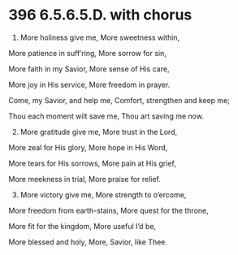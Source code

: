 # 396 6.5.6.5.D. with chorus

1.  More holiness give me, More sweetness within,

More patience in suff’ring, More sorrow for sin,

More faith in my Savior, More sense of His care,

More joy in His service, More freedom in prayer.

Come, my Savior, and help me, Comfort, strengthen and keep me;

Thou each moment wilt save me, Thou art saving me now.

2.  More gratitude give me, More trust in the Lord,

More zeal for His glory, More hope in His Word,

More tears for His sorrows, More pain at His grief,

More meekness in trial, More praise for relief.

3.  More victory give me, More strength to o’ercome,

More freedom from earth-stains, More quest for the throne,

More fit for the kingdom, More useful I’d be,

More blessed and holy, More, Savior, like Thee.

